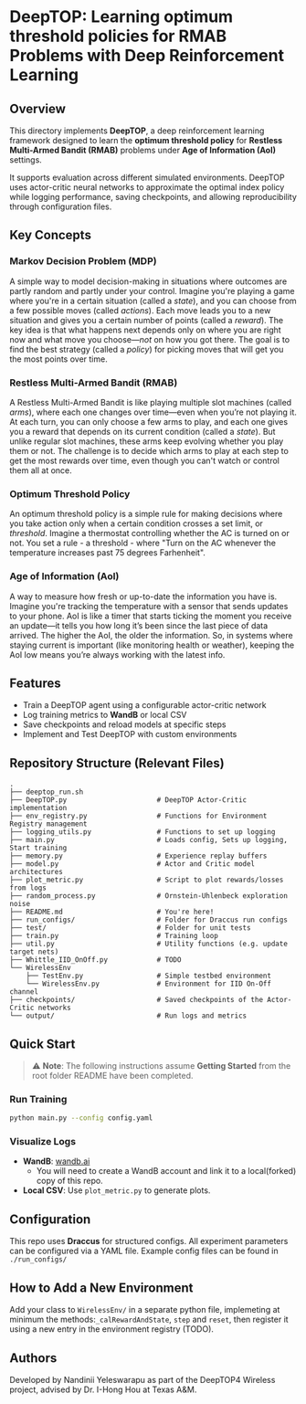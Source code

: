 # DeepTOP: Learning optimum threshold policies for RMAB Problems with Deep Reinforcement Learning

## Overview

This directory implements **DeepTOP**, a deep reinforcement learning framework designed to learn the **optimum threshold policy** for **Restless Multi-Armed Bandit (RMAB)** problems under **Age of Information (AoI)** settings.

It supports evaluation across different simulated environments. DeepTOP uses actor-critic neural networks to approximate the optimal index policy while logging performance, saving checkpoints, and allowing reproducibility through configuration files.

## Key Concepts

### Markov Decision Problem (MDP)

A simple way to model decision-making in situations where outcomes are partly random and partly under your control. Imagine you're playing a game where you're in a certain situation (called a *state*), and you can choose from a few possible moves (called *actions*). Each move leads you to a new situation and gives you a certain number of points (called a *reward*). The key idea is that what happens next depends only on where you are right now and what move you choose—*not* on how you got there. The goal is to find the best strategy (called a *policy*) for picking moves that will get you the most points over time.


### Restless Multi-Armed Bandit (RMAB)

A Restless Multi-Armed Bandit is like playing multiple slot machines (called *arms*), where each one changes over time—even when you’re not playing it. At each turn, you can only choose a few arms to play, and each one gives you a reward that depends on its current condition (called a *state*). But unlike regular slot machines, these arms keep evolving whether you play them or not. The challenge is to decide which arms to play at each step to get the most rewards over time, even though you can't watch or control them all at once.


### Optimum Threshold Policy

An optimum threshold policy is a simple rule for making decisions where you take action only when a certain condition crosses a set limit, or *threshold*. Imagine a thermostat controlling whether the AC is turned on or not. You set a rule - a threshold - where "Turn on the AC whenever the temperature increases past 75 degrees Farhenheit".


### Age of Information (AoI)

A way to measure how fresh or up-to-date the information you have is. Imagine you're tracking the temperature with a sensor that sends updates to your phone. AoI is like a timer that starts ticking the moment you receive an update—it tells you how long it’s been since the last piece of data arrived. The higher the AoI, the older the information. So, in systems where staying current is important (like monitoring health or weather), keeping the AoI low means you’re always working with the latest info.


## Features

* Train a DeepTOP agent using a configurable actor-critic network
* Log training metrics to **WandB** or local CSV
* Save checkpoints and reload models at specific steps
* Implement and Test DeepTOP with custom environments

## Repository Structure (Relevant Files)

```
.
├── deeptop_run.sh
├── DeepTOP.py                      # DeepTOP Actor-Critic implementation
├── env_registry.py                 # Functions for Environment Registry management
├── logging_utils.py                # Functions to set up logging
├── main.py                         # Loads config, Sets up logging, Start training
├── memory.py                       # Experience replay buffers
├── model.py                        # Actor and Critic model architectures
├── plot_metric.py                  # Script to plot rewards/losses from logs
├── random_process.py               # Ornstein-Uhlenbeck exploration noise
├── README.md                       # You're here!
├── run_configs/                    # Folder for Draccus run configs
├── test/                           # Folder for unit tests
├── train.py                        # Training loop
├── util.py                         # Utility functions (e.g. update target nets)
├── Whittle_IID_OnOff.py            # TODO
└── WirelessEnv
    ├── TestEnv.py                  # Simple testbed environment
    └── WirelessEnv.py              # Environment for IID On-Off channel
├── checkpoints/                    # Saved checkpoints of the Actor-Critic networks
└── output/                         # Run logs and metrics
```

## Quick Start

> ⚠️ **Note**: The following instructions assume **Getting Started** from the root folder README have been completed.

### Run Training

```bash
python main.py --config config.yaml
```

### Visualize Logs

* **WandB**: [wandb.ai](https://wandb.ai/)
  * You will need to create a WandB account and link it to a local(forked) copy of this repo.
* **Local CSV**: Use `plot_metric.py` to generate plots.

## Configuration

This repo uses **Draccus** for structured configs. All experiment parameters can be configured via a YAML file. Example config files can be found in `./run_configs/`

## How to Add a New Environment

Add your class to `WirelessEnv/` in a separate python file, implemeting at minimum the methods:`_calRewardAndState`, `step` and `reset`, then register it using a new entry in the environment registry (TODO).

## Authors

Developed by Nandinii Yeleswarapu as part of the DeepTOP4 Wireless project, advised by Dr. I-Hong Hou at Texas A\&M.
